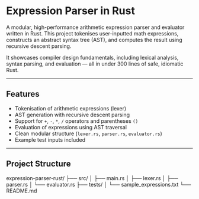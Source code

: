 # Expression Parser in Rust

A modular, high-performance arithmetic expression parser and evaluator written in Rust. This project tokenises user-inputted math expressions, constructs an abstract syntax tree (AST), and computes the result using recursive descent parsing.

It showcases compiler design fundamentals, including lexical analysis, syntax parsing, and evaluation — all in under 300 lines of safe, idiomatic Rust.

---

## Features

- Tokenisation of arithmetic expressions (lexer)
- AST generation with recursive descent parsing
- Support for `+`, `-`, `*`, `/` operators and parentheses `()`
- Evaluation of expressions using AST traversal
- Clean modular structure (`lexer.rs`, `parser.rs`, `evaluator.rs`)
- Example test inputs included

---

## Project Structure
expression-parser-rust/
├── src/
│   ├── main.rs
│   ├── lexer.rs
│   ├── parser.rs
│   └── evaluator.rs
├── tests/
│   └── sample_expressions.txt
└── README.md

